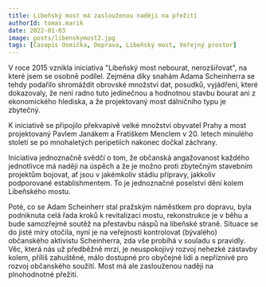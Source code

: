 ```yaml
---
title: Libeňský most má zaslouženou naději na přežití
authorId: tomas.marik 
date: 2022-01-03
image: posts/libenskymost2.jpg
tags: [Časopis Osmička, Doprava, Libeňský most, Veřejný prostor]
---
```


V roce 2015 vznikla iniciativa "Libeňský most nebourat, nerozšiřovat", na které jsem se osobně podílel. Zejména díky snahám Adama Scheinherra se tehdy podařilo shromáždit obrovské množství dat, posudků, vyjádření, které dokazovaly, že není radno tuto jedinečnou a hodnotnou stavbu bourat ani z ekonomického hlediska, a že projektovaný most dálničního typu je zbytečný. 

K iniciativě se připojilo překvapivě velké množství obyvatel Prahy a most projektovaný Pavlem Janákem a Fratiškem Menclem v 20. letech minulého století se po mnohaletých peripetiích nakonec dočkal záchrany. 

Iniciativa jednoznačně svědčí o tom, že občanská angažovanost každého jednotlivce má naději na úspěch a že je možno proti zbytečným stavebním projektům bojovat, ať jsou v jakémkoliv stádiu přípravy, jakkoliv podporované establishmentem. To je jednoznačné poselství dění kolem Libeňského mostu. 

Poté, co se Adam Scheinherr stal pražským náměstkem pro dopravu, byla podniknuta celá řada kroků k revitalizaci mostu, rekonstrukce je v běhu a bude samozřejmě soutěž na přestavbu náspů na libeňské straně. Situace se do jisté míry otočila, nyní je na veřejnosti kontrolovat (bývalého) občanského aktivistu Scheinherra, zda vše probíhá v souladu s pravidly. Věc, která nás už předběžně mrzí, je neuspokojivý rozvoj nehezké zástavby kolem, příliš zahuštěné, málo dostupné pro obyčejné lidi a nepříznivé pro rozvoj občanského soužití. Most má ale zaslouženou naději na plnohodnotné přežití.

